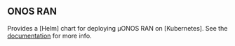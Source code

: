 ## ONOS RAN

Provides a [Helm] chart for deploying µONOS RAN on [Kubernetes].
See the [documentation](https://docs.onosproject.org/onos-ran/docs/deployment/) for more info.
